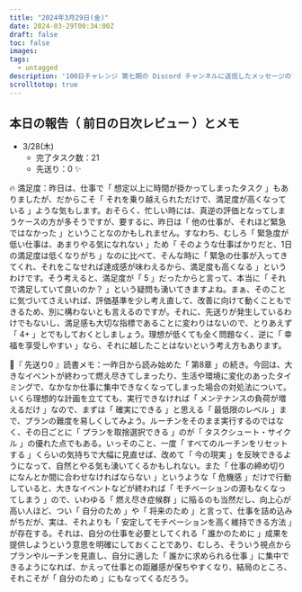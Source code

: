 ```yaml
---
title: "2024年3月29日(金)"
date: 2024-03-29T00:34:00Z
draft: false
toc: false
images:
tags: 
  - untagged
description: '100日チャレンジ 第七期の Discord チャンネルに送信したメッセージのアーカイブ'
scrolltotop: true
---
```


## 本日の報告（ 前日の日次レビュー ）とメモ

- 3/28(木)
  - 完了タスク数：21
  - 先送り：0 ✨

🔥 満足度：昨日は、仕事で「 想定以上に時間が掛かってしまったタスク 」もありましたが、だからこそ「 それを乗り越えられただけで、満足度が高くなっている 」ような気もします。おそらく、忙しい時には、真逆の評価となってしまうケースの方が多そうですが、要するに、昨日は「 他の仕事が、それほど緊急ではなかった 」ということなのかもしれません。すなわち、むしろ「 緊急度が低い仕事は、あまりやる気になれない 」ため「 そのような仕事ばかりだと、1日の満足度は低くなりがち 」なのに比べて、そんな時に「 緊急の仕事が入ってきてくれ、それをこなせれば達成感が味わえるから、満足度も高くなる 」というわけです。そう考えると、満足度が「 5 」だったからと言って、本当に「 それで満足していて良いのか？ 」という疑問も湧いてきますよね。まぁ、そのことに気づいてさえいれば、評価基準を少し考え直して、改善に向けて動くこともできるため、別に構わないとも言えるのですが。それに、先送りが発生しているわけでもないし、満足感も大切な指標であることに変わりはないので、とりあえず「 4+ 」とでもしておくとしましょう。理想が低くても全く問題なく、逆に「 幸福を享受しやすい 」なら、それに越したことはないという考え方もあります。

🔖『 先送り0 』読書メモ：一昨日から読み始めた「 第8章 」の続き。今回は、大きなイベントが終わって燃え尽きてしまったり、生活や環境に変化のあったタイミングで、なかなか仕事に集中できなくなってしまった場合の対処法について。いくら理想的な計画を立てても、実行できなければ「 メンテナンスの負荷が増えるだけ 」なので、まずは「 確実にできる 」と思える「 最低限のレベル 」まで、プランの難度を易しくしてみよう。ルーチンをそのまま実行するのではなく、その日ごとに「 プランを取捨選択できる 」のが「 タスクシュート・サイクル 」の優れた点でもある。いっそのこと、一度「 すべてのルーチンをリセットする 」くらいの気持ちで大幅に見直せば、改めて「 今の現実 」を反映できるようになって、自然とやる気も湧いてくるかもしれない。また「 仕事の締め切りになんとか間に合わせなければならない 」というような「 危機感 」だけで行動していると、大きなイベントなどが終われば「 モチベーションの源もなくなってしまう 」ので、いわゆる「 燃え尽き症候群 」に陥るのも当然だし、向上心が高い人ほど、つい「 自分のため 」や「 将来のため 」と言って、仕事を詰め込みがちだが、実は、それよりも「 安定してモチベーションを高く維持できる方法 」が存在する。それは、自分の仕事を必要としてくれる「 誰かのために 」成果を提供しようという意思を明確にしておくことであり、むしろ、そういう視点からプランやルーチンを見直し、自分に適した「 誰かに求められる仕事 」に集中できるようになれば、かえって仕事との距離感が保ちやすくなり、結局のところ、それこそが「 自分のため 」にもなってくるだろう。
